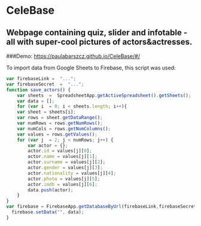 # CeleBase
## Webpage containing quiz, slider and infotable - all with super-cool pictures of actors&amp;actresses. 

###Demo: https://paulabarszcz.github.io/CeleBase/#/

To import data from Google Sheets to Firebase, this script was used:


```javascript
var firebaseLink =  "...";
var firebaseSecret  =  "...";
function save_actors() {
    var sheets  =  SpreadsheetApp.getActiveSpreadsheet().getSheets();
    var data = [];
    for (var i  = 0; i < sheets.length; i++){
    var sheet = sheets[i];
    var rows = sheet.getDataRange();
    var numRows = rows.getNumRows();
    var numCols = rows.getNumColumns();
    var values = rows.getValues();
    for (var j  = 2; j < numRows; j++) {
        var actor = {};
        actor.id = values[j][0];
        actor.name = values[j][1];
        actor.surname = values[j][2];
        actor.gender = values[j][3];
        actor.nationality = values[j][4];
        actor.photo = values[j][5];
        actor.imdb = values[j][6];
        data.push(actor);
    }
}
var firebase = FirebaseApp.getDatabaseByUrl(firebaseLink,firebaseSecret);
  firebase.setData("", data);
}
```